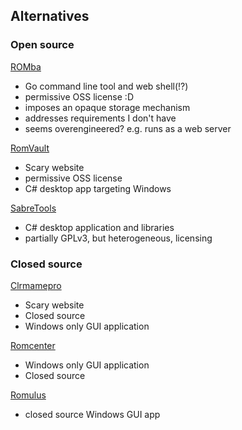 
## Alternatives

### Open source

[ROMba](https://github.com/uwedeportivo/romba)
- Go command line tool and web shell(!?)
- permissive OSS license :D
- imposes an opaque storage mechanism
- addresses requirements I don't have
- seems overengineered? e.g. runs as a web server

[RomVault](https://github.com/RomVault/RVWorld)
- Scary website
- permissive OSS license
- C# desktop app targeting Windows

[SabreTools](https://github.com/SabreTools/SabreTools)
- C# desktop application and libraries
- partially GPLv3, but heterogeneous, licensing

### Closed source

[Clrmamepro](https://mamedev.emulab.it/clrmamepro/)
- Scary website
- Closed source
- Windows only GUI application

[Romcenter](https://www.romcenter.com/)
- Windows only GUI application
- Closed source

[Romulus](https://romulus.cc/)
- closed source Windows GUI app
